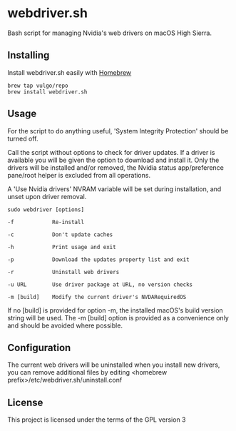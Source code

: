 # webdriver.sh

Bash script for managing Nvidia's web drivers on macOS High Sierra.

## Installing

Install webdriver.sh easily with [Homebrew](https://brew.sh)

```
brew tap vulgo/repo
brew install webdriver.sh
```

## Usage

For the script to do anything useful, 'System Integrity Protection' should be turned off.

Call the script without options to check for driver updates. If a driver is available you will be given the option to download and install it. Only the drivers will be installed and/or removed, the Nvidia status app/preference pane/root helper is excluded from all operations.

A 'Use Nvidia drivers' NVRAM variable will be set during installation, and unset upon driver removal.

```
sudo webdriver [options]

-f            Re-install

-c            Don't update caches

-h            Print usage and exit

-p            Download the updates property list and exit

-r            Uninstall web drivers

-u URL        Use driver package at URL, no version checks

-m [build]    Modify the current driver's NVDARequiredOS
```

If no [build] is provided for option -m, the installed macOS's build version string will be used. The -m [build] option is provided as a convenience only and should be avoided where possible.

## Configuration

The current web drivers will be uninstalled when you install new drivers, you can remove additional files by editing \<homebrew prefix\>/etc/webdriver.sh/uninstall.conf

## License

This project is licensed under the terms of the GPL version 3
